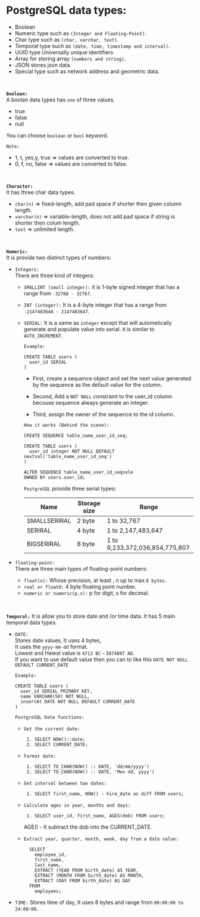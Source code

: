 # PostgreSQL data types:

- Boolean
- Numeric type such as `(Integer and Floating-Point)`.
- Char type such as `(char, varchar, text)`.
- Temporal type such as `(date, time, timestamp and interval)`.
- UUID type Universally unique identifiers
- Array for storing array `(numbers and string)`.
- JSON stores json data.
- Special type such as network address and geometric data.

<br>

**`Boolean:`**<br>
A boolan data types has `one` of three values.

- true
- false
- null

You can choose `boolean` or `bool` keyword.

`Note:`<br>

- 1, t, yes,y, true => values are converted to true.
- 0, f, no, false => values are converted to false.

<br>

**`Character:`**<br>
It has three char data types.

- `char(n)` => fixed-length, add pad space if shorter then given column length.
- `varchar(n)` => variable-length, does not add pad space if string is shorter then colum length.
- `text` => unlimited length.

<br>

**`Numeric:`**<br>
It is provide two distinct types of numbers:

- `Integers:` <br>
  There are three kind of integers:

  - `SMALLINT (small integer):` it is 1-byte signed integer that has a range from `-32768 - 32767`. <br>
  - `INT (integer):` It is a 4-byte integer that has a range from `-2147483648 - 2147483647`. <br>
  - `SERIAL:` It is a same as `integer` except that will autometically generate and populate value into serial. it is similar to `AUTO_INCREMENT`.

    `Example:`

    ```PostgreSQL
    CREATE TABLE users (
      user_id SERIAL
    )
    ```

    - First, create a sequence object and set the next value generated by the sequence as the default value for the column.

    - Second, Add a `NOT NULL` constraint to the user_id column becouse sequence always generate an integer.

    - Third, assign the owner of the sequence to the id column.

    `How it works (Behind the scene):`

    ```PostgreSQL
    CREATE SEQUENCE table_name_user_id_seq;

    CREATE TABLE users (
      user_id integer NOT NULL DEFAULT nextval('table_name_user_id_seq')
    )

    ALTER SEQUENCE table_name_user_id_seqsele
    OWNED BY users.user_id;
    ```

    `PostgreSQL` provide three serial types:

    | Name         | Storage size | Range                          |
    | ------------ | ------------ | ------------------------------ |
    | SMALLSERIRAL | 2 byte       | 1 to 32,767                    |
    | SERIRAL      | 4 byte       | 1 to 2,147,483,647             |
    | BIGSERIRAL   | 8 byte       | 1 to 9,233,372,036,854,775,807 |

- `floating-point:`<br>
  There are three main types of floating-point numbers:

  - `float(n):` Whose precision, at least , n up to max `8 bytes`.
  - `real or float8:` 4 byte floating point number.
  - `numeric or numeric(p,s):` p for digit, s for decimal.

<br>

**`Temporal:`**
It is allow you to store date and /or time data.
It has 5 main temporal data types.

- `DATE:` <br>
  Stores date values, It uses 4 bytes, <br> It uses the `yyyy-mm-dd` format. <br> Lowest and Heiest value is `4713 BC` - `5874897 AD`. <br> If you want to use default value then you can to like this
  `DATE NOT NULL DEFAULT CURRENT_DATE`

  `Example:`

  ```PostgreSQL
  CREATE TABLE users (
    user_id SERIAL PRIMARY KEY,
    name VARCHAR(50) NOT NULL,
    insertAt DATE NOT NULL DEFAULT CURRENT_DATE
  )
  ```

  `PostgreSQL Date functions:`

  - `Get the current date:`
    ```PostgreSQL
     1. SELECT NOW()::date;
     2. SELECT CURRENT_DATE;
    ```
  - `Format date:`
    ```PostgreSQL
     1. SELECT TO_CHAR(NOW() :: DATE, 'dd/mm/yyyy')
     2. SELECT TO_CHAR(NOW() :: DATE, 'Mon dd, yyyy')
    ```
  - `Get interval between two dates:`
    ```PostgreSQL
     1. SELECT first_name, NOW() - hire_date as diff FROM users;
    ```
  - `Calculate ages in year, months and days:`

    ```PostgreSQL
     1. SELECT user_id, first_name, AGES(dob) FROM users;
    ```

    AGE() - It subtract the dob into the CURRENT_DATE.

  - `Extract year, quarter, month, week, day from a date value:`
    ```PostgreSQL
      SELECT
        employee_id,
        first_name,
        last_name,
        EXTRACT (YEAR FROM birth_date) AS YEAR,
        EXTRACT (MONTH FROM birth_date) AS MONTH,
        EXTRACT (DAY FROM birth_date) AS DAY
      FROM
        employees;
    ```

- `TIME:`
  Stores time of day, It uses 8 bytes and range from `00:00:00 to 24:00:00`.
